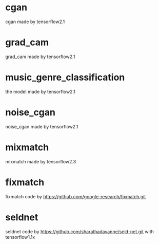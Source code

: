 # cgan
cgan made by tensorflow2.1

# grad_cam
grad_cam made by tensorflow2.1

# music_genre_classification
the model made by tensorflow2.1

# noise_cgan
noise_cgan made by tensorflow2.1

# mixmatch
mixmatch made by tensorflow2.3

# fixmatch
fixmatch code by https://github.com/google-research/fixmatch.git

# seldnet
seldnet code by https://github.com/sharathadavanne/seld-net.git with tensorflow1.1x